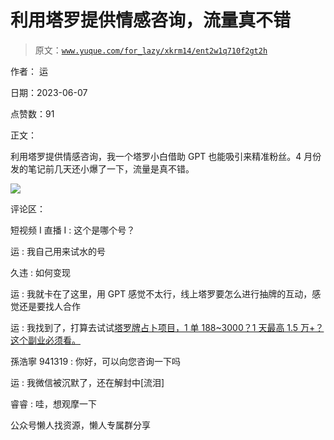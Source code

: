 # 利用塔罗提供情感咨询，流量真不错

> 原文：[`www.yuque.com/for_lazy/xkrm14/ent2w1q710f2gt2h`](https://www.yuque.com/for_lazy/xkrm14/ent2w1q710f2gt2h)



作者： 运



日期：2023-06-07



点赞数：91



正文：



利用塔罗提供情感咨询，我一个塔罗小白借助 GPT 也能吸引来精准粉丝。4 月份发的笔记前几天还小爆了一下，流量是真不错。



![](img/76d117beaf3bec66911ffa90ae7cef41.png)  

评论区：



短视频 I 直播 I : 这个是哪个号？



运 : 我自己用来试水的号



久违 : 如何变现



运 : 我就卡在了这里，用 GPT 感觉不太行，线上塔罗要怎么进行抽牌的互动，感觉还是要找人合作



运 : 我找到了，打算去试试[塔罗牌占卜项目，1 单 188~3000？1 天最高 1.5 万+？这个副业必须看。](https://t.zsxq.com/0eJTiRzVg)



孫浩寧 941319 : 你好，可以向您咨询一下吗



运 : 我微信被沉默了，还在解封中[流泪]



睿睿 : 哇，想观摩一下



公众号懒人找资源，懒人专属群分享

